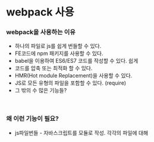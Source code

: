 # webpack 사용

### webpack을 사용하는 이유

 - 하나의 파일로 js를 쉽게 번들할 수 있다.
 - FE코드에 npm 패키지를 사용할 수 있다.
 - babel을 이용하여 ES6/ES7 코드를 작성할 수 있다. 쉽게
 - 코드를 압축 또는 최적화 할 수 있다.
 - HMR(Hot module Replacement)을 사용할 수 있다.
 - JS로 모든 유형의 파일을 포함할 수 있다. (require)
 - 그 밖의 수 많은 기능들?
 
<br>

### 왜 이런 기능이 필요?
 
 - js파일번들 - 자바스크립트를 모듈로 작성. 각각의 파일에 대해 <script>태그를 별도로 작성할 필요가 없다.
 - npm패키지 사용 - 오픈소스 코드의 커다란 생태계인 npm코드를 require하여 가져다 쓸 수 있다.
 - HMR사용 - 코드저장할때마다 리프레시 자동으로 된다.
 - JS로 모든 유형의 파일을 포함 - 추가적인 빌드도구의 수를 줄일 수 있고, 프로그램적으로 파일을 사용 및 수정할 수 있다.
 - ES6/ES7, LESS, SCSS - 쉽게 사용할 수 있다. (babel, scss 로더만 추가해주면)
 
<br>

### webpack.config.js에 설정

 - entry는 진입점 js파일을 지정해준다. main과 같은 존재. 이 안에서 require로 필요한 모듈을 포함한다.
 - output은 bundle파일 생성을 정의
 - HMR plugin을 사용하여 자동으로 리프레시되도록 해준다.
 - HtmlWebpackPlugin을 통하여 dist에 생성할 html의 내용이 되는 html 파일을 지정 (안의 bundle.js를 포함하는 스크립트 태그는 자동으로 들어갈 것이다.)
 - module.loaders 에 로더를 포함시켜줘야 원하는 파일유형을 js에서 require할 수 있다. (include는 해당 경로에 있는 파일에만 해당 로더를 적용)
 - devServer는 개발서버를 돌리는데 필요한 정의
 
        // webpack.config.dev.js
        var path = require('path')
        var webpack = require('webpack')
        var HtmlWebpackPlugin = require('html-webpack-plugin')
        
        module.exports = {
          devtool: 'cheap-eval-source-map',
          entry: ['./src/index'],
          output: {
            path: path.join(__dirname, 'dist'),
            filename: 'bundle.js'
          },
          plugins: [
            new webpack.HotModuleReplacementPlugin(),
            new HtmlWebpackPlugin({
              template: './src/index.html'
            })
          ],
          module: {
            loaders: [{
                test: /\.css$/,
                loaders: ['style-loader', 'css-loader']
              }, {
                test: /\.js$/,
                loaders: ['babel-loader'],
                include: path.join(__dirname, 'src')
              }]
          },
          devServer: {
            contentBase: './dist',
            hot: true
          }
        }
<br>

### 느낀점

 - 그동안 사용했던 gulp나 grunt에 비해 코드의 최적화, 번들을 훨씬 쉽게 할 수 있고,
 - ES6/ES7, LESS, SCSS를 사용하는데 있어서도, 간단히 로더만 설치하고 포함해주면 되어 사용하는데 더욱 편리함을 느꼈다.
 - commonJS를 지원하여 js를 모듈화하고, 여러 형태의 파일을 js에서 포함할 수 있는 것 또한 매력적이다.

<br>

***

### 참조

 - WebpackTutorial
  <br>
  <https://github.com/AriaFallah/WebpackTutorial>


